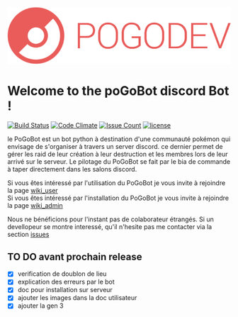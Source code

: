 [![POGODEV](https://github.com/pogodevorg/assets/blob/master/public/img/logo-github.png?raw=true)](https://pogodev.org)

# Welcome to the poGoBot discord Bot !
[![Build Status](https://travis-ci.org/12rambau/poGoBot.svg?branch=master)](https://travis-ci.org/12rambau/poGoBot) [![Code Climate](https://codeclimate.com/github/12rambau/poGoBot/badges/gpa.svg)](https://codeclimate.com/github/12rambau/poGoBot) [![Issue Count](https://codeclimate.com/github/12rambau/poGoBot/badges/issue_count.svg)](https://codeclimate.com/github/12rambau/poGoBot) [![license](https://img.shields.io/github/license/12rambau/poGoBot.svg?maxAge=2592000?style=flat-square)](https://github.com/12rambau/poGoBot/LICENSE)

le PoGoBot est un bot python à destination d'une communauté pokémon qui envisage de s'organiser à travers un server discord. ce dernier permet de gérer les raid de leur création à leur destruction et les membres lors de leur arrivé sur le serveur. Le pilotage du PoGoBot se fait par le bia de commande à taper directement dans les salons discord.  

Si vous êtes intéressé par l'utilisation du PoGoBot je vous invite à rejoindre la page [wiki_user](https://github.com/12rambau/poGoBot/wiki/wiki_user)  
Si vous êtes intéressé par l'installation du PoGoBot je vous invite à rejoindre la page [wiki_admin](https://github.com/12rambau/poGoBot/wiki/wip)  

Nous ne bénéficions pour l'instant pas de colaborateur étrangés. Si un devellopeur se montre interessé, qu'il n'hesite pas me contacter via la section [issues](https://github.com/12rambau/poGoBot/issues)

## TO DO avant prochain release
- [x] verification de doublon de lieu  
- [x] explication des erreurs par le bot  
- [x] doc pour installation sur serveur
- [x] ajouter les images dans la doc utilisateur
- [x] ajouter la gen 3
